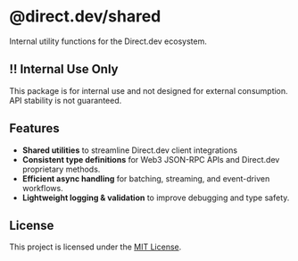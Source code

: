 # @direct.dev/shared

Internal utility functions for the Direct.dev ecosystem.

## ‼️ Internal Use Only

This package is for internal use and not designed for external consumption. API stability is not guaranteed.

## Features

- **Shared utilities** to streamline Direct.dev client integrations
- **Consistent type definitions** for Web3 JSON-RPC APIs and Direct.dev proprietary methods.
- **Efficient async handling** for batching, streaming, and event-driven workflows.
- **Lightweight logging & validation** to improve debugging and type safety.

## License

This project is licensed under the [MIT License](https://github.com/direct-dev-project/direct-dev-client/blob/main/LICENSE).
